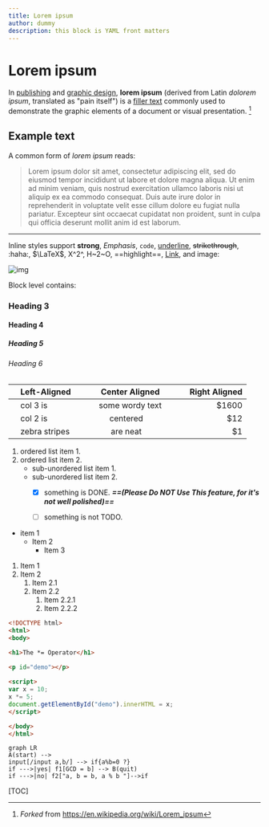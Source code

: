 ```yaml
---
title: Lorem ipsum
author: dummy
description: this block is YAML front matters
---
```


# Lorem ipsum

In [publishing](https://www.wikiwand.com/en/Publishing) and [graphic design](https://www.wikiwand.com/en/Graphic_design), **lorem ipsum** (derived from Latin *dolorem ipsum*, translated as "pain itself") is a [filler text](https://www.wikiwand.com/en/Filler_text) commonly used to demonstrate the graphic elements of a document or visual presentation. [^1]

## Example text

A common form of *lorem ipsum* reads:

> Lorem ipsum dolor sit amet, consectetur adipiscing elit, sed do eiusmod tempor incididunt ut labore et dolore magna aliqua. Ut enim ad minim veniam, quis nostrud exercitation ullamco laboris nisi ut aliquip ex ea commodo consequat. Duis aute irure dolor in reprehenderit in voluptate velit esse cillum dolore eu fugiat nulla pariatur. Excepteur sint occaecat cupidatat non proident, sunt in culpa qui officia deserunt mollit anim id est laborum.

----



Inline styles support **strong**, *Emphasis*, `code`, <u>underline</u>, ~~strikethrough~~, :haha:, $\LaTeX$, X^2^, H~2~O, ==highlight==, [Link](typora.io), and image:

![img](https://i.imgur.com/RGLj3oV.jpg)

Block level contains:

### Heading 3

#### Heading 4

##### Heading 5

###### Heading 6 

| 　Left-Aligned　 | 　Center Aligned　 | 　Right Aligned　 |
| :------------ | :-------------: | ------------: |
| 　col 3 is    | 　some wordy text　 |       $1600　 |
| 　col 2 is    |    centered     |         $12　 |
| 　zebra stripes |    are neat     |          $1　 |

1. ordered list item 1.
2. ordered list item 2.
   + sub-unordered list item 1.
   + sub-unordered list item 2.
     + [x] something is DONE.  ***==(Please Do NOT Use This feature, for it's not well polished)==***
     + [ ] something is not TODO.


* item 1
    * Item 2
        * Item 3

1.  Item 1
2.  Item 2
    1.  Item 2.1
    2.  Item 2.2
        1.  Item 2.2.1
        2.  Item 2.2.2

```html
<!DOCTYPE html>
<html>
<body>

<h1>The *= Operator</h1>
  
<p id="demo"></p>

<script>
var x = 10;
x *= 5;
document.getElementById("demo").innerHTML = x;
</script>

</body>
</html>
```

```mermaid
graph LR
A(start) -->
input[/input a,b/] --> if{a%b=0 ?}
if --->|yes| f1[GCD = b] --> B(quit)
if --->|no| f2["a, b = b, a % b "]-->if
```

[TOC]

[^1]: *Forked* from https://en.wikipedia.org/wiki/Lorem_ipsum